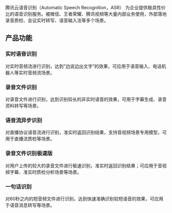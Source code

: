 腾讯云语音识别（Automatic Speech Recognition，ASR） 为企业提供极具性价比的语音识别服务。被微信、王者荣耀、腾讯视频等大量内部业务使用，外部落地录音质检、会议实时转写、语音输入法等多个场景。


## 产品功能

### 实时语音识别
对实时音频流进行识别，达到“边说边出文字”的效果，可应用于语音输入、电话机器人等实时音频流场景。

### 录音文件识别
对录音文件进行识别，达到识别较长的非实时语音的效果，可用于字幕生成、录音资料转写等场景。

### 语音流异步识别
对直播协议语音流进行识别，准实时返回识别结果，支持音视频场景专用模型，可用于直播流质检等场景。

### 录音文件识别极速版
对用户上传的较大的录音文件进行极速识别，准实时返回识别结果；可应用于音视频字幕、准实时质检分析场景等场景。

### 一句话识别
对60秒之内的短音频文件进行识别，达到快速准确识别较短语音的效果，可应用于语音消息转写等场景。
